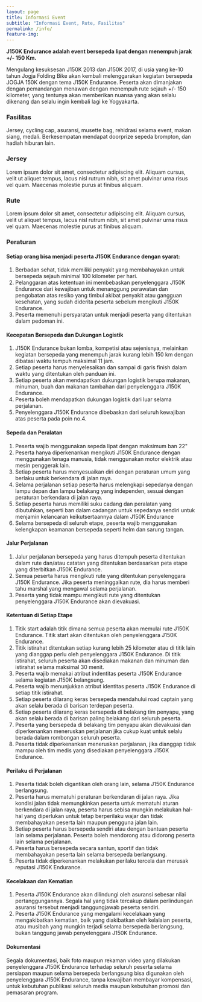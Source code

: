 ```yaml
---
layout: page
title: Informasi Event
subtitle: "Informasi Event, Rute, Fasilitas"
permalink: /info/
feature-img:
---
```


**J150K Endurance adalah event bersepeda lipat dengan menempuh jarak +/- 150 Km.**

Mengulang kesuksesan J150K 2013 dan J150K 2017, di usia yang ke-10 tahun Jogja Folding Bike akan kembali melenggarakan kegiatan bersepeda JOGJA 150K dengan tema J150K Endurance. Peserta akan dimanjakan dengan pemandangan menawan dengan menempuh rute sejauh +/- 150 kilometer, yang tentunya akan memberikan nuansa yang akan selalu dikenang dan selalu ingin kembali lagi ke Yogyakarta.

###  Fasilitas

Jersey, cycling cap, asuransi, musette bag, rehidrasi selama event, makan siang, medali. Berkesempatan mendapat doorprize sepeda brompton, dan hadiah hiburan lain.

### Jersey

Lorem ipsum dolor sit amet, consectetur adipiscing elit. Aliquam cursus, velit ut aliquet tempus, lacus nisl rutrum nibh, sit amet pulvinar urna risus vel quam. Maecenas molestie purus at finibus aliquam.  

### Rute

Lorem ipsum dolor sit amet, consectetur adipiscing elit. Aliquam cursus, velit ut aliquet tempus, lacus nisl rutrum nibh, sit amet pulvinar urna risus vel quam. Maecenas molestie purus at finibus aliquam.

### Peraturan

#### Setiap orang bisa menjadi peserta J150K Endurance dengan syarat:
1. Berbadan sehat, tidak memiliki penyakit yang membahayakan untuk bersepeda sejauh minimal 100 kilometer per hari.
2. Pelanggaran atas ketentuan ini membebaskan penyelenggara J150K Endurance dari kewajiban untuk menanggung perawatan dan pengobatan atas resiko yang timbul akibat penyakit atau gangguan kesehatan, yang sudah diderita peserta sebelum mengikuti J150K Endurance.
3. 	Peserta memenuhi persyaratan untuk menjadi peserta yang ditentukan dalam pedoman ini.

#### Kecepatan Bersepeda dan Dukungan Logistik
1. J150K Endurance bukan lomba, kompetisi atau sejenisnya, melainkan kegiatan bersepeda yang menempuh jarak kurang lebih 150 km dengan dibatasi waktu tempuh maksimal 11 jam.
2. Setiap peserta harus menyelesaikan dan sampai di garis finish dalam waktu yang ditentukan oleh panduan ini.
3. Setiap peserta akan mendapatkan dukungan logistik berupa makanan, minuman, buah dan makanan tambahan dari penyelenggara J150K Endurance.
4. Peserta boleh mendapatkan dukungan logistik dari luar selama perjalanan.
5. Penyelenggara J150K Endurance dibebaskan dari seluruh kewajiban atas peserta pada poin no.4.

#### Sepeda dan Peralatan
1.	Peserta wajib menggunakan sepeda lipat dengan maksimum ban 22"
2.	Peserta hanya diperkenankan mengikuti J150K Endurance dengan menggunakan tenaga manusia, tidak menggunakan motor elektrik atau mesin penggerak lain.
3.	Setiap peserta harus menyesuaikan diri dengan peraturan umum yang berlaku untuk berkendara di jalan raya.
4.	Selama perjalanan setiap peserta harus melengkapi sepedanya dengan lampu depan dan lampu belakang yang independen, sesuai dengan peraturan berkendara di jalan raya.
5. Setiap peserta harus memiliki suku cadang dan peralatan yang dibutuhkan, seperti ban dalam cadangan untuk sepedanya sendiri untuk menjamin kelancaran keikutsertaannya dalam J150K Endurance
6. Selama bersepeda di seluruh etape, peserta wajib menggunakan kelengkapan keamanan bersepeda seperti helm dan sarung tangan.

#### Jalur Perjalanan
1. Jalur perjalanan bersepeda yang harus ditempuh peserta ditentukan dalam rute dan/atau catatan yang ditentukan berdasarkan peta etape yang diterbitkan J150K Endurance.
2. Semua peserta harus mengikuti rute yang ditentukan penyelenggara J150K Endurance. Jika peserta meninggalkan rute, dia harus memberi tahu marshal yang mengawal selama perjalanan.
3. Peserta yang tidak mampu mengikuti rute yang ditentukan penyelenggara J150K Endurance akan dievakuasi.

#### Ketentuan di Setiap Etape
1. Titik start adalah titik dimana semua peserta akan memulai rute J150K Endurance. Titik start akan ditentukan oleh penyelenggara J150K Endurance.
2. Titik istirahat ditentukan setiap kurang lebih 25 kilometer atau di titik lain yang dianggap perlu oleh penyelenggara J150K Endurance. Di titik istirahat, seluruh peserta akan disediakan makanan dan minuman dan istirahat selama maksimal 30 menit.
3. Peserta wajib memakai atribut indentitas peserta J150K Endurance selama kegiatan J150K belangsung.
4. Peserta wajib menunjukkan atribut identitas peserta J150K Endurance di setiap titik istirahat.
5. Setiap peserta dilarang keras bersepeda mendahului road captain yang akan selalu berada di barisan terdepan peserta.
6. Setiap peserta dilarang keras bersepeda di belakang tim penyapu, yang akan selalu berada di barisan paling belakang dari seluruh peserta.
7. Peserta yang bersepeda di belakang tim penyapu akan dievakuasi dan diperkenankan meneruskan perjalanan jika cukup kuat untuk selalu berada dalam rombongan seluruh peserta.
8. Peserta tidak diperkenankan meneruskan perjalanan, jika dianggap tidak mampu oleh tim medis yang disediakan penyelenggara J150K Endurance.

#### Perilaku di Perjalanan
1. Peserta tidak boleh digantikan oleh orang lain, selama J150K Endurance berlangsung.
2. Peserta harus mematuhi peraturan berkendaran di jalan raya. Jika kondisi jalan tidak memungkinkan peserta untuk mematuhi aturan berkendara di jalan raya, peserta harus sebisa mungkin melakukan hal-hal yang diperlukan untuk tetap berperilaku wajar dan tidak membahayakan peserta lain maupun pengguna jalan lain.
3. Setiap peserta harus bersepeda sendiri atau dengan bantuan peserta lain selama perjalanan. Peserta boleh mendorong atau didorong peserta lain selama perjalanan.
4. Peserta harus bersepeda secara santun, sportif dan tidak membahayakan peserta lain selama bersepeda berlangsung.
5. Peserta tidak diperkenankan melakukan perilaku tercela dan merusak reputasi J150K Endurance.

#### Kecelakaan dan Kematian
1. Peserta J150K Endurance akan dilindungi oleh asuransi sebesar nilai pertanggungannya. Segala hal yang tidak tercakup dalam perlindungan asuransi tersebut menjadi tanggungjawab peserta sendiri.
2. Peserta J150K Endurance yang mengalami kecelakaan yang mengakibatkan kematian, baik yang diakibatkan oleh kelalaian peserta, atau musibah yang mungkin terjadi selama bersepeda berlangsung, bukan tanggung jawab penyelenggara J150K Endurance.

#### Dokumentasi
Segala dokumentasi, baik foto maupun rekaman video yang dilakukan penyelenggara J150K Endurance terhadap seluruh peserta selama persiapan maupun selama bersepeda berlangsung bisa digunakan oleh penyelenggara J150K Endurance, tanpa kewajiban membayar kompensasi, untuk kebutuhan publikasi seluruh media maupun kebutuhan promosi dan pemasaran program.
